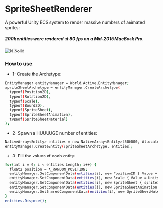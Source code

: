 # SpriteSheetRenderer
A powerful Unity ECS system to render massive numbers of animated sprites:
##### 200k entities were rendered at 80 fps on a Mid-2015 MacBook Pro.
![N|Solid](https://i.imgur.com/Jqh9FQs.png)
### How to use:
* 1- Create the Archetype:

```sh
EntityManager entityManager = World.Active.EntityManager;
spriteSheetArchetype = entityManager.CreateArchetype(
  typeof(Position2D),
  typeof(Rotation2D),
  typeof(Scale),
  typeof(Bound2D),
  typeof(SpriteSheet),
  typeof(SpriteSheetAnimation),
  typeof(SpriteSheetMaterial)
);
```

* 2- Spawn a HUUUUGE number of entities:

```sh
NativeArray<Entity> entities = new NativeArray<Entity>(500000, Allocator.Temp);
entityManager.CreateEntity(spriteSheetArchetype, entities);
```

* 3- Fill the values of each entity:

```sh
for(int i = 0; i < entities.Length; i++) {
  float2 position = A_RANDOM_POSITION;
  entityManager.SetComponentData(entities[i], new Position2D { Value = position });
  entityManager.SetComponentData(entities[i], new Scale { Value = UnityEngine.Random.Range(0.1f, 1f) });
  entityManager.SetComponentData(entities[i], new SpriteSheet { spriteIndex = UnityEngine.Random.Range(0, 16), cell = new int2(4, 4) });
  entityManager.SetComponentData(entities[i], new SpriteSheetAnimation { play = true, repetition = SpriteSheetAnimation.RepetitionType.Loop, samples = 10 });
  entityManager.SetSharedComponentData(entities[i], new SpriteSheetMaterial { material = material });
}
entities.Dispose();
```

